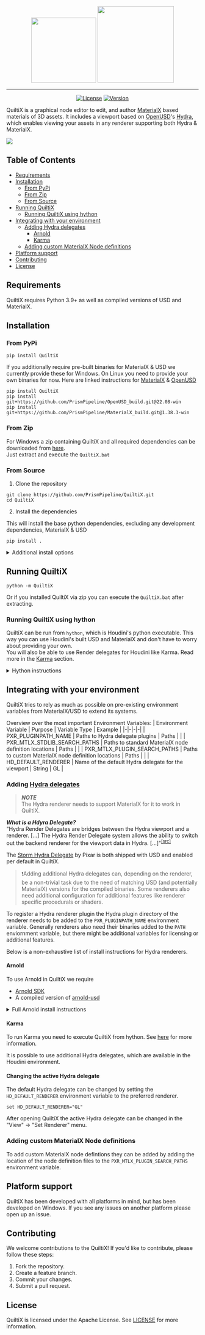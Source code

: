 <p align="center">
  <img src="media/quiltix-logo-full.svg#gh-dark-mode-only" height="170" />
  <img src="media/quiltix-logo-full-light-mode.svg#gh-light-mode-only" height="200" />
</p>

----  

<div align="center">

[![License](https://img.shields.io/badge/License-Apache%202.0-blue.svg)](https://github.com/PrismPipeline/QuiltiX/LICENSE)
[![Version](https://img.shields.io/github/v/release/PrismPipeline/QuiltiX/releases)](https://github.com/PrismPipeline/QuiltiX/releases/latest)
</div>

QuiltiX is a graphical node editor to edit, and author [MaterialX](https://materialx.org/) based materials of 3D assets. It includes a viewport based on [OpenUSD](https://www.openusd.org/release/index.html)'s [Hydra](https://openusd.org/release/glossary.html#hydra), which enables viewing your assets in any renderer supporting both Hydra & MaterialX.

<img align="center" padding=5 src="media/QuiltiX.png"> 

## Table of Contents  <!-- omit from toc -->

- [Requirements](#requirements)
- [Installation](#installation)
  - [From PyPi](#from-pypi)
  - [From Zip](#from-zip)
  - [From Source](#from-source)
- [Running QuiltiX](#running-quiltix)
  - [Running QuiltiX using hython](#running-quiltix-using-hython)
- [Integrating with your environment](#integrating-with-your-environment)
  - [Adding Hydra delegates](#adding-hydra-delegates)
    - [Arnold](#arnold)
    - [Karma](#karma)
  - [Adding custom MaterialX Node definitions](#adding-custom-materialx-node-definitions)
- [Platform support](#platform-support)
- [Contributing](#contributing)
- [License](#license)

## Requirements
QuiltiX requires Python 3.9+ as well as compiled versions of USD and MaterialX.

## Installation
### From PyPi

```shell
pip install QuiltiX
```

If you additionally require pre-built binaries for MaterialX & USD we currently provide these for Windows.
On Linux you need to provide your own binaries for now. Here are linked instructions for [MaterialX](https://github.com/AcademySoftwareFoundation/MaterialX/tree/main#quick-start-for-developers) & [OpenUSD](https://github.com/PixarAnimationStudios/OpenUSD/blob/release/BUILDING.md)
```shell
pip install QuiltiX
pip install git+https://github.com/PrismPipeline/OpenUSD_build.git@22.08-win
pip install git+https://github.com/PrismPipeline/MaterialX_build.git@1.38.3-win
```

### From Zip
For Windows a zip containing QuiltiX and all required dependencies can be downloaded from [here](https://prism-pipeline.com/quiltix/).  
Just extract and execute the `QuiltiX.bat`

### From Source
1) Clone the repository

```
git clone https://github.com/PrismPipeline/QuiltiX.git
cd QuiltiX
```

2) Install the dependencies

This will install the base python dependencies, excluding any development dependencies, MaterialX & USD

```
pip install . 
```

<details>
  <summary>Additional install options</summary>

If you want want to contribute it is recommended to install QuiltiX in [development/editable mode](https://setuptools.pypa.io/en/latest/userguide/development_mode.html).  
It is also recommended to also install QuiltiX's dev dependencies.
```
pip install -e .[dev]
```

For more information see [pyproject.toml](pyproject.toml)
</details>


## Running QuiltiX

```
python -m QuiltiX
```

Or if you installed QuiltiX via zip you can execute the `QuiltiX.bat` after extracting.

### Running QuiltiX using hython

QuiltiX can be run from `hython`, which is Houdini's python executable. This way you can use Houdini's built USD and MaterialX and don't have to worry about providing your own.  
You will also be able to use Render delegates for Houdini like Karma. Read more in the [Karma](#karma) section.

<details>
  <summary>Hython instructions</summary>

You will still need some additional libraries required by QuiltiX, so it is still necessary to install the dependencies mentioned in [Installation](#installation).  
You can then execute QuiltiX while making sure that both QuiltiX and its python dependencies are in the `PYTHONPATH` environmenv variable:
```shell
cd QuiltiX_root
set PYTHONPATH=%PYTHONPATH%;./src;/path/to/python/dependencies
/path/to/hython.exe -c "from QuiltiX import quiltix;quiltix.launch()"
```

Or if you have a virtual environment
```shell
cd QuiltiX_root
/path/to/venv/Scripts/activate
set PYTHONPATH=%PYTHONPATH%;%VIRTUAL_ENV%/Lib/site-packages;./src
/path/to/hython.exe -c "from QuiltiX import quiltix;quiltix.launch()"
```
> Note that currently both the Storm as well as HoudiniGL render delegates do not seem to work in QuiltiX when being launched from hython.
</details>

## Integrating with your environment
QuiltiX tries to rely as much as possible on pre-existing environment variables from MaterialX/USD to extend its systems.

Overview over the most important Environment Variables:
| Environment Variable | Purpose | Variable Type | Example |
|-|-|-|-|
| PXR_PLUGINPATH_NAME | Paths to Hydra delegate plugins | Paths | |
| PXR_MTLX_STDLIB_SEARCH_PATHS | Paths to standard MaterialX node definition locations | Paths | |
| PXR_MTLX_PLUGIN_SEARCH_PATHS | Paths to custom MaterialX node definition locations | Paths | |
| HD_DEFAULT_RENDERER | Name of the default Hydra delegate for the viewport | String | GL |

### Adding [Hydra delegates](https://openusd.org/release/glossary.html#hydra)
> **_NOTE_**  
> The Hydra renderer needs to support MaterialX for it to work in QuiltiX.  


**_What is a Hdyra Delegate?_**  
"Hydra Render Delegates are bridges between the Hydra viewport and a renderer. [...] The Hydra Render Delegate system allows the ability to switch out the backend renderer for the viewport data in Hydra. [...]"<sup>[[src]](https://learn.foundry.com/katana/dev-guide/Plugins/HydraRenderDelegates/Introduction.html#what-is-a-hydra-render-delegate)</sup>

The [Storm Hydra Delegate](https://openusd.org/dev/api/hd_storm_page_front.html) by Pixar is both shipped with USD and enabled per default in QuiltiX. 

> ❗Adding additional Hydra delegates can, depending on the renderer, be a non-trivial task due to the need of matching USD (and potentially MaterialX) versions for the compiled binaries. Some renderers also need additional configuration for additional features like renderer specific procedurals or shaders.

To register a Hydra renderer plugin the Hydra plugin directory of the renderer needs to be added to the `PXR_PLUGINPATH_NAME` environment variable. Generally renderers also need their binaries added to the `PATH` enviornment variable, but there might be additional variables for licensing or additional features.  

Below is a non-exhaustive list of install instructions for Hydra renderers.

#### Arnold

To use Arnold in QuiltiX we require 
* [Arnold SDK](https://arnoldrenderer.com/download/#arnold-sdk)
* A compiled version of [arnold-usd](https://github.com/Autodesk/arnold-usd)


<details>
  <summary>Full Arnold install instructions</summary>

The SDK (v7.2.1.0) can be downloaded from [here](https://arnoldrenderer.com/download/product-download/?id=5408). Extract it to a favoured directory.  
To install a compiled version of arnold-usd one can download it from [here](#TODO)(v7.2.1.0) or install from [source](https://github.com/Autodesk/arnold-usd)

Afterward couple of enviornment variables need to be set
```shell
set PATH=%PATH%;SDK_EXTRACT_DIR/bin
set PXR_PLUGINPATH_NAME=%PXR_PLUGINPATH_NAME%;ARNOLD_USD_DIR/plugin
``` 

</details>

#### Karma
To run Karma you need to execute QuiltiX from hython. See [here](#running-quiltix-using-hython) for more information.

It is possible to use additional Hydra delegates, which are available in the Houdini environment.

#### Changing the active Hydra delegate <!-- omit from toc -->
The default Hydra delegate can be changed by setting the `HD_DEFAULT_RENDERER` environment variable to the preferred renderer.

```shell
set HD_DEFAULT_RENDERER="GL"
```

After opening QuiltiX the active Hydra delegate can be changed in the "View" -> "Set Renderer" menu.



### Adding custom MaterialX Node definitions

To add custom MaterialX node defintions they can be added by adding the location of the node definition files to the `PXR_MTLX_PLUGIN_SEARCH_PATHS` environment variable.

## Platform support
QuiltiX has been developed with all platforms in mind, but has been developed on Windows. If you see any issues on another platform please open up an issue.

## Contributing

We welcome contributions to the QuiltiX! If you'd like to contribute, please follow these steps:

1. Fork the repository.
2. Create a feature branch.
3. Commit your changes.
4. Submit a pull request.

## License

QuiltiX is licensed under the Apache License. See [LICENSE](LICENSE) for more information.
